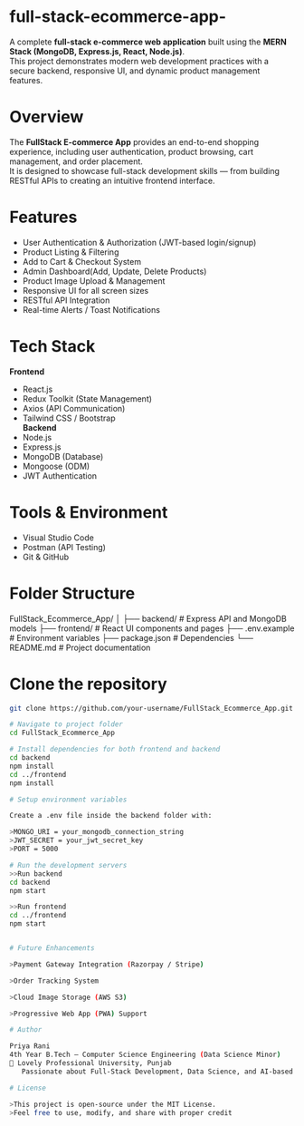 # full-stack-ecommerce-app-
A complete **full-stack e-commerce web application** built using the **MERN Stack (MongoDB, Express.js, React, Node.js)**.  
This project demonstrates modern web development practices with a secure backend, responsive UI, and dynamic product management features.

# Overview
The **FullStack E-commerce App** provides an end-to-end shopping experience, including user authentication, product browsing, cart management, and order placement.  
It is designed to showcase full-stack development skills — from building RESTful APIs to creating an intuitive frontend interface.

# Features

- User Authentication & Authorization (JWT-based login/signup)
- Product Listing & Filtering
- Add to Cart & Checkout System
- Admin Dashboard(Add, Update, Delete Products)
- Product Image Upload & Management
- Responsive UI for all screen sizes
- RESTful API Integration
- Real-time Alerts / Toast Notifications


# Tech Stack

**Frontend**
- React.js  
- Redux Toolkit (State Management)  
- Axios (API Communication)  
- Tailwind CSS / Bootstrap  
**Backend**
- Node.js  
- Express.js  
- MongoDB (Database)  
- Mongoose (ODM)  
- JWT Authentication  


# Tools & Environment
- Visual Studio Code  
- Postman (API Testing)  
- Git & GitHub


# Folder Structure
FullStack_Ecommerce_App/
│
├── backend/ # Express API and MongoDB models
├── frontend/ # React UI components and pages
├── .env.example # Environment variables
├── package.json # Dependencies
└── README.md # Project documentation

# Clone the repository
```bash
git clone https://github.com/your-username/FullStack_Ecommerce_App.git

# Navigate to project folder
cd FullStack_Ecommerce_App

# Install dependencies for both frontend and backend
cd backend
npm install
cd ../frontend
npm install

# Setup environment variables

Create a .env file inside the backend folder with:

>MONGO_URI = your_mongodb_connection_string
>JWT_SECRET = your_jwt_secret_key
>PORT = 5000

# Run the development servers
>>Run backend
cd backend
npm start

>>Run frontend
cd ../frontend
npm start


# Future Enhancements

>Payment Gateway Integration (Razorpay / Stripe)

>Order Tracking System

>Cloud Image Storage (AWS S3)

>Progressive Web App (PWA) Support

# Author

Priya Rani
4th Year B.Tech — Computer Science Engineering (Data Science Minor)
📍 Lovely Professional University, Punjab
   Passionate about Full-Stack Development, Data Science, and AI-based innovation.

# License

>This project is open-source under the MIT License.
>Feel free to use, modify, and share with proper credit
